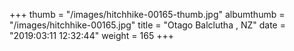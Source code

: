 +++
thumb = "/images/hitchhike-00165-thumb.jpg"
albumthumb = "/images/hitchhike-00165.jpg"
title = "Otago Balclutha , NZ"
date = "2019:03:11 12:32:44"
weight = 165
+++
